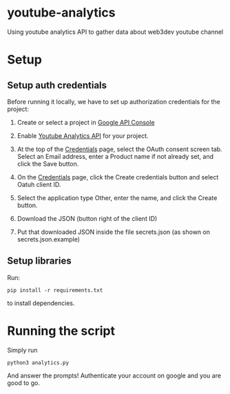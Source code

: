 # youtube-analytics
Using youtube analytics API to gather data about web3dev youtube channel


# Setup

## Setup auth credentials
Before running it locally, we have to set up authorization credentials for the project:

1. Create or select a project in [Google API Console](https://console.cloud.google.com/)

2. Enable [Youtube Analytics API](https://console.developers.google.com/apis/library/youtubeanalytics.googleapis.com) for your project.

3. At the top of the [Credentials](https://console.developers.google.com/apis/credentials) page, select the OAuth consent screen tab. Select an Email address, enter a Product name if not already set, and click the Save button.

4. On the [Credentials](https://console.developers.google.com/apis/credentials) page, click the Create credentials button and select Oatuh client ID.

5. Select the application type Other, enter the name, and click the Create button.

6. Download the JSON (button right of the client ID)

7. Put that downloaded JSON inside the file secrets.json (as shown on secrets.json.example)

## Setup libraries

Run:

`pip install -r requirements.txt`

to install dependencies.

# Running the script

Simply run 

`python3 analytics.py`

And answer the prompts! Authenticate your account on google and you are good to go.
